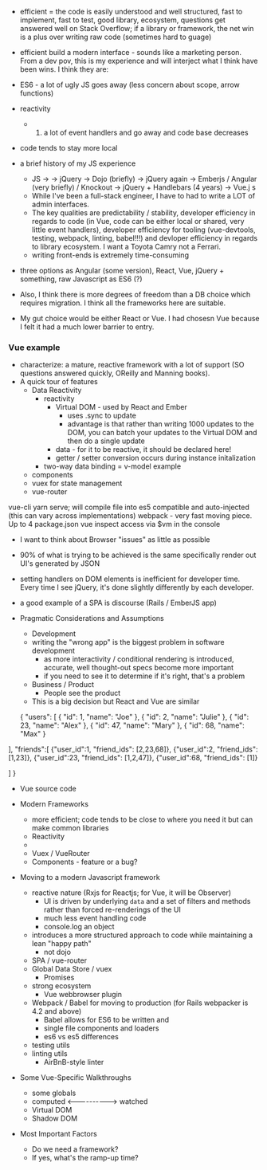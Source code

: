 - efficient = the code is easily understood and well structured, fast to implement, fast to test, good library, ecosystem, questions get answered well on Stack Overflow; if a library or framework, the net win is a plus over writing raw code (sometimes hard to guage)

- efficient build a modern interface - sounds like a marketing person. From a dev pov, this is my experience and will interject what I think have been wins. I think they are:
- ES6 - a lot of ugly JS goes away (less concern about scope, arrow functions)
- reactivity
   - 1. a lot of event handlers and go away and code base decreases
- code tends to stay more local

- a brief history of my JS experience
   - JS -> -> jQuery ->  Dojo (briefly) -> jQuery again -> Emberjs / Angular (very briefly) / Knockout ->  jQuery + Handlebars (4 years) -> Vue.j s
   - While I've been a full-stack engineer, I have to had to write a LOT of admin interfaces. 
   - The key qualities are predictability / stability,  developer efficiency in regards to code (in Vue, code can be either local or shared, very little event handlers), developer efficiency for tooling (vue-devtools, testing, webpack, linting, babel!!!) and devloper efficiency in regards to library ecosystem. I want a Toyota Camry not a Ferrari. 
   - writing front-ends is extremely time-consuming
- three options as Angular (some version), React, Vue, jQuery + something, raw Javascript as ES6 (?)
- Also, I think there is more degrees of freedom than a DB choice which requires migration. I think all the frameworks here are suitable. 
- My gut choice would be either React or Vue. I had chosesn Vue because I felt it had a much lower barrier to entry. 

 
 
### Vue example 
- characterize: a mature, reactive framework with a lot of support (SO questions answered quickly, OReilly and Manning books). 
- A quick tour of features
  - Data Reactivity
    - reactivity
      - Virtual DOM - used by React and Ember 
         - uses .sync to update
         - advantage is that rather than writing 1000 updates to the DOM, you can batch your updates to the Virtual DOM and then do a single update
      - data - for it to be reactive, it should be declared here!
      - getter / setter conversion occurs during instance initalization
    - two-way data binding = v-model example
  - components
  - vuex for state management
  - vue-router

vue-cli 
yarn serve; will compile file into es5 compatible and auto-injected (this can vary across implementations)
webpack - very fast moving piece. Up to 4
package.json
vue inspect
access via $vm in the console







   - I want to think about Browser "issues" as little as possible
   - 90% of what is trying to be achieved is the same specifically render out UI's generated by JSON
   - setting handlers on DOM elements is inefficient for developer time. Every time I see jQuery, it's done slightly differently by each developer. 
   - a good example of a SPA is discourse (Rails / EmberJS app)

- Pragmatic Considerations and Assumptions
   - Development
   - writing the "wrong app" is the biggest problem in software development
      - as more interactivity / conditional rendering is introduced, accurate, well thought-out specs become more important
      - if you need to see it to determine if it's right, that's a problem
  - Business / Product 
      - People see the product
  - This is a big decision but React and Vue are similar
 
 
 
 
  {
"users": [
{
"id": 1,
"name": "Joe"
},
{
"id": 2,
"name": "Julie"
},
{
"id": 23,
"name": "Alex"
},
{
"id": 47,
"name": "Mary"
},
{
"id": 68,
"name": "Max"
}

],
"friends":[
  {"user_id":1, "friend_ids": [2,23,68]},
  {"user_id":2, "friend_ids": [1,23]},
  {"user_id":23, "friend_ids": [1,2,47]},
  {"user_id":68, "friend_ids": [1]}

]
}
 
 
 
- Vue source code  
 

- Modern Frameworks 
  - more efficient; code tends to be close to where you need it but can make common libraries
  - Reactivity
  - 
  - Vuex / VueRouter
  - Components - feature or a bug? 

- Moving to a modern Javascript framework
  - reactive nature (Rxjs for Reactjs; for Vue, it will be Observer)
     - UI is driven by underlying `data` and a set of filters and methods rather than forced re-renderings of the UI
     - much less event handling code 
     - console.log an object
  - introduces a more structured approach to code while maintaining a lean "happy path"
     - not dojo
  - SPA / vue-router
  - Global Data Store / vuex
     - Promises
  - strong ecosystem 
     - Vue webbrowser plugin
  - Webpack / Babel for moving to production (for Rails webpacker is 4.2 and above)
    - Babel allows for ES6 to be written and 
    - single file components and loaders
    - es6 vs es5 differences 
  - testing utils
  - linting utils 
    - AirBnB-style linter

- Some Vue-Specific Walkthroughs
  - some globals 
  - computed <----------> watched 
  - Virtual DOM
  - Shadow DOM
 

- Most Important Factors
  - Do we need a framework? 
  - If yes, what's the ramp-up time? 